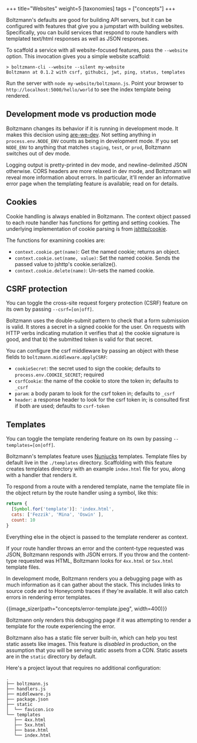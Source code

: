 +++
title="Websites"
weight=5
[taxonomies]
tags = ["concepts"]
+++

Boltzmann's defaults are good for building API servers, but it can be configured
with features that give you a jumpstart with building websites. Specifically,
you can build services that respond to route handlers with templated text/html
responses as well as JSON responses.

<!-- more -->

To scaffold a service with all website-focused features, pass the `--website` option.
This invocation gives you a simple website scaffold:

```shell
> boltzmann-cli --website --silent my-website
Boltzmann at 0.1.2 with csrf, githubci, jwt, ping, status, templates
```

Run the server with `node my-website/boltzmann.js`. Point your browser to
`http://localhost:5000/hello/world` to see the index template being rendered.

## Development mode vs production mode

Boltzmann changes its behavior if it is running in development mode. It makes
this decision using [are-we-dev](https://github.com/chrisdickinson/are-we-dev).
Not setting anything in `process.env.NODE_ENV` counts as being in development mode.
If you set `NODE_ENV` to anything that matches `staging`, `test`, or `prod`,
Boltzmann switches out of dev mode.

Logging output is pretty-printed in dev mode, and newline-delimited JSON otherwise.
CORS headers are more relaxed in dev mode, and Boltzmann will reveal more information
about errors. In particular, it'll render an informative error page when the templating
feature is available; read on for details.

## Cookies

Cookie handling is always enabled in Boltzmann. The context object passed to
each route handler has functions for getting and setting cookies. The underlying
implementation of cookie parsing is from
[jshttp/cookie](https://github.com/jshttp/cookie).

The functions for examining cookies are:

* `context.cookie.get(name)`: Get the named cookie; returns an object.
* `context.cookie.set(name, value)`: Set the named cookie. Sends the passed
  value to jshttp's cookie.serialize().
* `context.cookie.delete(name)`: Un-sets the named cookie.

## CSRF protection

You can toggle the cross-site request forgery protection (CSRF) feature on its own by
passing `--csrf=[on|off]`.

Boltzmann uses the double-submit pattern to check that a form submission is
valid. It stores a secret in a signed cookie for the user. On requests with HTTP
verbs indicating mutation it verifies that a) the cookie signature is good, and
that b) the submitted token is valid for that secret.

You can configure the csrf middleware by passing an object with these fields
to `boltzmann.middleware.applyCSRF`:

- `cookieSecret`: the secret used to sign the cookie; defaults to
  `process.env.COOKIE_SECRET`; required
- `csrfCookie`: the name of the cookie to store the token in; defaults to
  `_csrf`
- `param`: a body param to look for the csrf token in; defaults to `_csrf`
- `header`: a response header to look for the csrf token in; is consulted first
  if both are used; defaults to `csrf-token`

## Templates

You can toggle the template rendering feature on its own by passing
`--templates=[on|off]`.

Boltzmann's templates feature uses
[Nunjucks](https://mozilla.github.io/nunjucks/) templates. Template files by
default live in the `./templates` directory. Scaffolding with this feature
creates templates directory with an example `index.html` file for you, along
with a handler that renders it.

To respond from a route with a rendered template, name the template file in the
object return by the route handler using a symbol, like this:

```js
return {
  [Symbol.for('template')]: 'index.html',
  cats: ['Fezzik', 'Mina', 'Oswin' ],
  count: 10
}
```

Everything else in the object is passed to the template renderer as context.

If your route handler throws an error and the content-type requested was JSON,
Boltzmann responds with JSON errors. If you throw and the content-type requested
was HTML, Boltzmann looks for `4xx.html` or `5xx.html` template files.

In development mode, Boltzmann renders you a debugging page with as much
information as it can gather about the stack. This includes links to source code
and to Honeycomb traces if they're available. It will also catch errors in
rendering error templates.

{{image_sizer(path="concepts/error-template.jpeg", width=400)}}

Boltzmann only renders this debugging page if it was attempting to render a
template for the route experiencing the error.

Boltzmann also has a static file server built-in, which can help you test static
assets like images. This feature is *disabled* in production, on the assumption
that you will be serving static assets from a CDN. Static assets are in the
`static` directory by default.

Here's a project layout that requires no additional configuration:

```shell
.
├── boltzmann.js
├── handlers.js
├── middleware.js
├── package.json
├── static
│  └── favicon.ico
└── templates
   ├── 4xx.html
   ├── 5xx.html
   ├── base.html
   └── index.html
```
